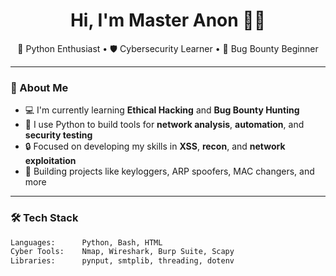 <h1 align="center">Hi, I'm Master Anon 👨‍💻</h1>

<p align="center">
  🐍 Python Enthusiast • 🛡️ Cybersecurity Learner • 🐞 Bug Bounty Beginner  
</p>

---

### 🧠 About Me

- 💻 I'm currently learning **Ethical Hacking** and **Bug Bounty Hunting**
- 🐍 I use Python to build tools for **network analysis**, **automation**, and **security testing**
- 🔒 Focused on developing my skills in **XSS**, **recon**, and **network exploitation**
- 🧰 Building projects like keyloggers, ARP spoofers, MAC changers, and more

---

### 🛠️ Tech Stack

```bash
Languages:      Python, Bash, HTML
Cyber Tools:    Nmap, Wireshark, Burp Suite, Scapy
Libraries:      pynput, smtplib, threading, dotenv
